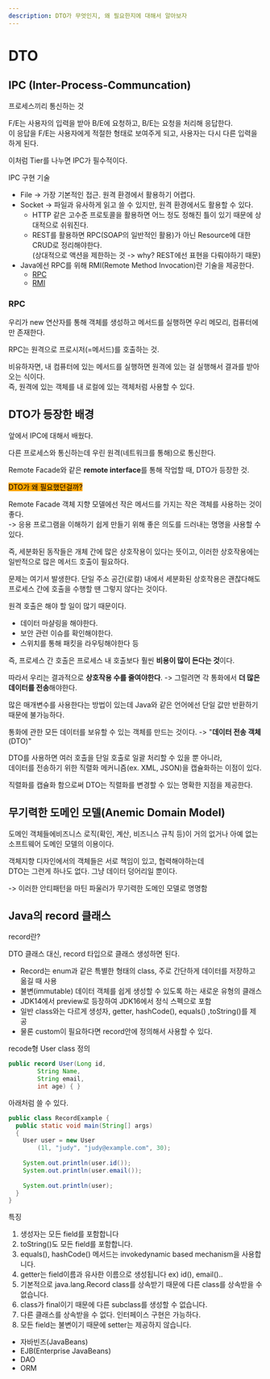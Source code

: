 ```yaml
---
description: DTO가 무엇인지, 왜 필요한지에 대해서 알아보자
---
```


# DTO

## IPC (Inter-Process-Communcation)

프로세스끼리 통신하는 것

F/E는 사용자의 입력을 받아 B/E에 요청하고, B/E는 요청을 처리해 응답한다.\
이 응답을 F/E는 사용자에게 적절한 형태로 보여주게 되고, 사용자는 다시 다른 입력을 하게 된다.&#x20;

이처럼 Tier를 나누면 IPC가 필수적이다.

IPC 구현 기술

* File → 가장 기본적인 접근. 원격 환경에서 활용하기 어렵다.
* Socket → 파일과 유사하게 읽고 쓸 수 있지만, 원격 환경에서도 활용할 수 있다.
  * HTTP 같은 고수준 프로토콜을 활용하면 어느 정도 정해진 틀이 있기 때문에 상대적으로 쉬워진다.
  * REST를 활용하면 RPC(SOAP의 일반적인 활용)가 아닌 Resource에 대한 CRUD로 정리해야한다.\
    (상대적으로 액션을 제한하는 것 -> why? REST에선 표현을 다뤄야하기 때문)
* Java에선 RPC를 위해 RMI(Remote Method Invocation)란 기술을 제공한다.
  * [RPC](https://ko.wikipedia.org/wiki/%EC%9B%90%EA%B2%A9\_%ED%94%84%EB%A1%9C%EC%8B%9C%EC%A0%80\_%ED%98%B8%EC%B6%9C)
  * [RMI](https://ko.wikipedia.org/wiki/%EC%9E%90%EB%B0%94\_%EC%9B%90%EA%B2%A9\_%ED%95%A8%EC%88%98\_%ED%98%B8%EC%B6%9C)

### RPC

우리가 new 연산자를 통해 객체를 생성하고 메서드를 실행하면 우리 메모리, 컴퓨터에만 존재한다.

RPC는 원격으로 프로시저(=메서드)를 호출하는 것.&#x20;

비유하자면, 내 컴퓨터에 있는 메서드를 실행하면 원격에 있는 걸 실행해서 결과를 받아오는 식이다.\
즉, 원격에 있는 객체를 내 로컬에 있는 객체처럼 사용할 수 있다.

## DTO가 등장한 배경

앞에서 IPC에 대해서 배웠다.&#x20;

다른 프로세스와 통신하는데 우린 원격(네트워크를 통해)으로 통신한다.

Remote Facade와 같은 **remote interface**를 통해 작업할 때, DTO가 등장한 것.&#x20;

<mark style="background-color:orange;">DTO가 왜 필요했던걸까?</mark>

Remote Facade 객체 지향 모델에선 작은 메서드를 가지는 작은 객체를 사용하는 것이 좋다.\
\-> 응용 프로그램을 이해하기 쉽게 만들기 위해 좋은 의도를 드러내는 명명을 사용할 수 있다.

즉, 세분화된 동작들은 개체 간에 많은 상호작용이 있다는 뜻이고, 이러한 상호작용에는 일반적으로 많은 메서드 호출이 필요하다.

문제는 여기서 발생한다. 단일 주소 공간(로컬) 내에서 세분화된 상호작용은 괜찮다해도 프로세스 간에 호출을 수행할 땐 그렇지 않다는 것이다.

원격 호출은 해야 할 일이 많기 때문이다.

* 데이터 마샬링을 해야한다.
* 보안 관련 이슈를 확인해야한다.
* 스위치를 통해 패킷을 라우팅해야한다 등

즉, 프로세스 간 호출은 프로세스 내 호출보다 훨씬 **비용이 많이 든다는 것**이다.

따라서 우리는 결과적으로 **상호작용 수를 줄여야한다**. -> 그럴려면 각 통화에서 **더 많은 데이터를 전송**해야한다.

많은 매개변수를 사용한다는 방법이 있는데 Java와 같은 언어에선 단일 값만 반환하기 때문에 불가능하다.

통화에 관한 모든 데이터를 보유할 수 있는 객체를 만드는 것이다. -> "**데이터 전송 객체**(DTO)"

DTO를 사용하면 여러 호출을 단일 호출로 일괄 처리할 수 있을 뿐 아니라,\
데이터를 전송하기 위한 직렬화 메커니즘(ex. XML, JSON)을 캡슐화하는 이점이 있다.

직렬화를 캡슐화 함으로써 DTO는 직렬화를 변경할 수 있는 명확한 지점을 제공한다.&#x20;

## 무기력한 도메인 모델(Anemic Domain Model)

도메인 객체들에비즈니스 로직(확인, 계산, 비즈니스 규칙 등)이 거의 없거나 아예 없는 소프트웨어 도메인 모델의 이용이다.

객체지향 디자인에서의 객체들은 서로 책임이 있고, 협력해야하는데\
DTO는 그런게 하나도 없다. 그냥 데이터 덩어리일 뿐이다.

\-> 이러한 안티패턴을 마틴 파울러가 무기력한 도메인 모델로 명명함

## Java의 record 클래스

record란?

DTO 클래스 대신, record 타입으로 클래스 생성하면 된다.

* Record는 enum과 같은 특별한 형태의 class, 주로 간단하게 데이터를 저장하고 옮길 때 사용
* 불변(immutable) 데이터 객체를 쉽게 생성할 수 있도록 하는 새로운 유형의 클래스
* JDK14에서 preview로 등장하여 JDK16에서 정식 스펙으로 포함
* 일반 class와는 다르게 생성자, getter, hashCode(), equals() ,toString()를 제공
* 물론 custom이 필요하다면 record안에 정의해서 사용할 수 있다.

recode형 User class 정의

```java
public record User(Long id, 
        String Name,
        String email, 
        int age) { }
```

아래처럼 쓸 수 있다.

```java
public class RecordExample {
  public static void main(String[] args)
  {
    User user = new User
        (1l, "judy", "judy@example.com", 30);
 
    System.out.println(user.id());
    System.out.println(user.email());
 
    System.out.println(user);
  }
}
```

특징

1. 생성자는 모든 field를 포함합니다
2. toString()도 모든 field를 포함합니다.
3. equals(), hashCode() 메서드는 invokedynamic based mechanism을 사용합니다.
4. getter는 field이름과 유사한 이름으로 생성됩니다 ex) id(), email()..
5. 기본적으로 java.lang.Record class를 상속받기 때문에 다른 class를 상속받을 수 없습니다.
6. class가 final이기 때문에 다른 subclass를 생성할 수 없습니다.
7. 다른 클래스를 상속받을 수 없다. 인터페이스 구현은 가능하다.
8. 모든 field는 불변이기 때문에 setter는 제공하지 않습니다.



* 자바빈즈(JavaBeans)
* EJB(Enterprise JavaBeans)
* DAO
* ORM
